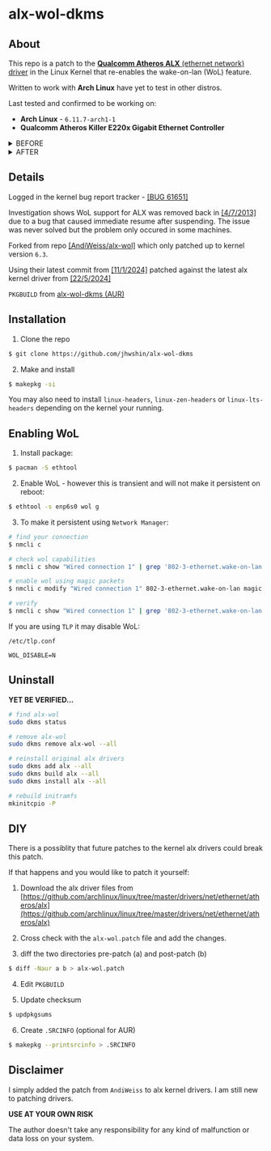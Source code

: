 # alx-wol-dkms

## About

This repo is a patch to the  [__Qualcomm Atheros ALX__ (ethernet network) driver](https://github.com/archlinux/linux/tree/master/drivers/net/ethernet/atheros/alx) in the Linux Kernel that re-enables the wake-on-lan (WoL) feature.

Written to work with __Arch Linux__ have yet to test in other distros.

Last tested and confirmed to be working on:

- __Arch Linux__ - `6.11.7-arch1-1`
- __Qualcomm Atheros Killer E220x Gigabit Ethernet Controller__


<details>
<summary>BEFORE</summary>

```yaml
$ ethtool enp6s0

Settings for enp6s0:
    Supported ports: [ TP ]
    Supported link modes:   10baseT/Half 10baseT/Full
                            100baseT/Half 100baseT/Full
                            1000baseT/Full
    Supported pause frame use: Symmetric Receive-only
    Supports auto-negotiation: Yes
    Supported FEC modes: Not reported
    Advertised link modes:  10baseT/Half 10baseT/Full
                            100baseT/Half 100baseT/Full
                            1000baseT/Full
    Advertised pause frame use: Symmetric
    Advertised auto-negotiation: Yes
    Advertised FEC modes: Not reported
    Speed: 1000Mb/s
    Duplex: Full
    Auto-negotiation: on
    Port: Twisted Pair
    PHYAD: 0
    Transceiver: internal
    MDI-X: Unknown
        Current message level: 0x000060e4 (24804)
                               link ifup rx_err tx_err hw wol
    Link detected: yes
```
</details>


<details>
<summary>AFTER</summary>

```yaml
$ ethtool enp6s0

Settings for enp6s0:
    Supported ports: [ TP ]
    Supported link modes:   10baseT/Half 10baseT/Full
                            100baseT/Half 100baseT/Full
                            1000baseT/Full
    Supported pause frame use: Symmetric Receive-only
    Supports auto-negotiation: Yes
    Supported FEC modes: Not reported
    Advertised link modes:  10baseT/Half 10baseT/Full
                            100baseT/Half 100baseT/Full
                            1000baseT/Full
    Advertised pause frame use: Symmetric
    Advertised auto-negotiation: Yes
    Advertised FEC modes: Not reported
    Speed: 1000Mb/s
    Duplex: Full
    Auto-negotiation: on
    Port: Twisted Pair
    PHYAD: 0
    Transceiver: internal
    MDI-X: Unknown
    Supports Wake-on: pg
    Wake-on: pg
        Current message level: 0x000060e4 (24804)
                               link ifup rx_err tx_err hw wol
    Link detected: yes

# p = physical activity
# g = magic packet
```
</details>

## Details

Logged in the kernel bug report tracker - [[BUG 61651]](https://bugzilla.kernel.org/show_bug.cgi?id=61651)

Investigation shows WoL support for ALX was removed back in [[4/7/2013]](https://github.com/archlinux/linux/commit/bc2bebe8de8ed4ba6482c9cc370b0dd72ffe8cd2) due to a bug that caused immediate resume after suspending. The issue was never solved but the problem only occured in some machines.

Forked from repo [[AndiWeiss/alx-wol]](https://github.com/AndiWeiss/alx-wol) which only patched up to kernel version `6.3`.

Using their latest commit from [[11/1/2024]](https://github.com/AndiWeiss/alx-wol/commit/6f4408bebc18a47a6fee9479eee3cc9c99b2d0e1) patched against the latest alx kernel driver from [[22/5/2024]](https://github.com/archlinux/linux/commit/f0bae243b2bcf2b160ae547463bf542762beef8f)

`PKGBUILD` from [alx-wol-dkms (AUR)](https://aur.archlinux.org/packages/alx-wol-dkms)


## Installation

1. Clone the repo
```bash
$ git clone https://github.com/jhwshin/alx-wol-dkms
```

2. Make and install
```bash
$ makepkg -si
```

You may also need to install `linux-headers`, `linux-zen-headers` or `linux-lts-headers` depending on the kernel your running.

## Enabling WoL

1. Install package:

```bash
$ pacman -S ethtool
```

2. Enable WoL - however this is transient and will not make it persistent on reboot:

```bash
$ ethtool -s enp6s0 wol g
```

3. To make it persistent using `Network Manager`:

```bash
# find your connection
$ nmcli c

# check wol capabilities
$ nmcli c show "Wired connection 1" | grep '802-3-ethernet.wake-on-lan'

# enable wol using magic packets
$ nmcli c modify "Wired connection 1" 802-3-ethernet.wake-on-lan magic

# verify
$ nmcli c show "Wired connection 1" | grep '802-3-ethernet.wake-on-lan'
```

If you are using `TLP` it may disable WoL:

`/etc/tlp.conf`
```
WOL_DISABLE=N
```

## Uninstall

__YET BE VERIFIED...__

```bash
# find alx-wol
sudo dkms status

# remove alx-wol
sudo dkms remove alx-wol --all

# reinstall original alx drivers
sudo dkms add alx --all
sudo dkms build alx --all
sudo dkms install alx --all

# rebuild initramfs
mkinitcpio -P
```

## DIY

There is a possiblity that future patches to the kernel alx drivers could break this patch.

If that happens and you would like to patch it yourself:

1. Download the alx driver files from [https://github.com/archlinux/linux/tree/master/drivers/net/ethernet/atheros/alx](https://github.com/archlinux/linux/tree/master/drivers/net/ethernet/atheros/alx)

2. Cross check with the `alx-wol.patch` file and add the changes.

3. diff the two directories pre-patch (a) and post-patch (b)

```bash
$ diff -Naur a b > alx-wol.patch
```

4. Edit `PKGBUILD`

5. Update checksum

```bash
$ updpkgsums
```

6. Create `.SRCINFO` (optional for AUR)

```bash
$ makepkg --printsrcinfo > .SRCINFO
```

## Disclaimer

I simply added the patch from `AndiWeiss` to alx kernel drivers.
I am still new to patching drivers.

__USE AT YOUR OWN RISK__

The author doesn't take any responsibility for any kind of malfunction or data loss on your system.

